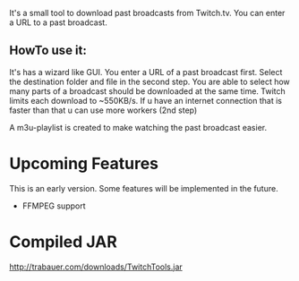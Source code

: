 It's a small tool to download past broadcasts from Twitch.tv. You can enter a URL to a past broadcast.

## HowTo use it:
It's has a wizard like GUI. You enter a URL of a past broadcast first. Select the destination folder and file in the
second step. You are able to select how many parts of a broadcast should be downloaded at the same time. Twitch limits
each download to ~550KB/s. If u have an internet connection that is faster than that u can use more workers (2nd step)

A m3u-playlist is created to make watching the past broadcast easier. 


# Upcoming Features
This is an early version. Some features will be implemented in the future.

* FFMPEG support



# Compiled JAR
http://trabauer.com/downloads/TwitchTools.jar



